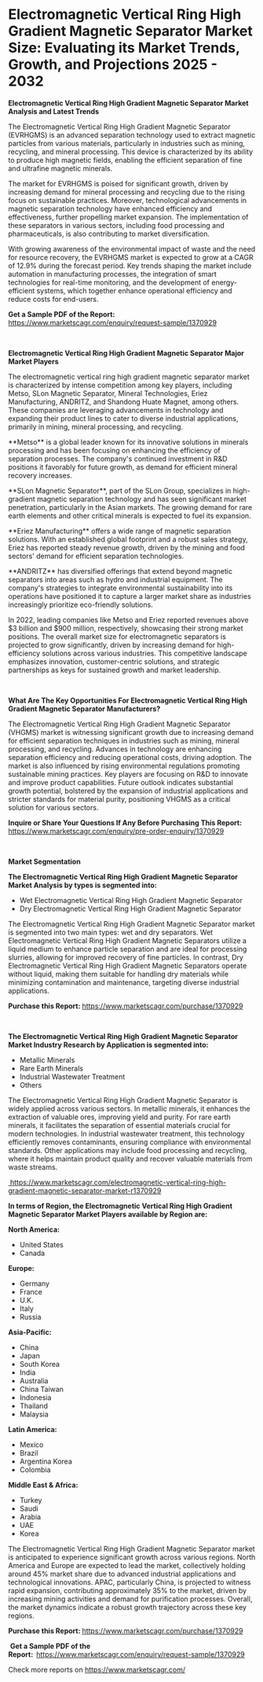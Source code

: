 <p><h1>Electromagnetic Vertical Ring High Gradient Magnetic Separator Market Size: Evaluating its Market Trends, Growth, and Projections 2025 - 2032</h1></p><p><strong>Electromagnetic Vertical Ring High Gradient Magnetic Separator Market Analysis and Latest Trends</strong></p>
<p><p>The Electromagnetic Vertical Ring High Gradient Magnetic Separator (EVRHGMS) is an advanced separation technology used to extract magnetic particles from various materials, particularly in industries such as mining, recycling, and mineral processing. This device is characterized by its ability to produce high magnetic fields, enabling the efficient separation of fine and ultrafine magnetic minerals.</p><p>The market for EVRHGMS is poised for significant growth, driven by increasing demand for mineral processing and recycling due to the rising focus on sustainable practices. Moreover, technological advancements in magnetic separation technology have enhanced efficiency and effectiveness, further propelling market expansion. The implementation of these separators in various sectors, including food processing and pharmaceuticals, is also contributing to market diversification.</p><p>With growing awareness of the environmental impact of waste and the need for resource recovery, the EVRHGMS market is expected to grow at a CAGR of 12.9% during the forecast period. Key trends shaping the market include automation in manufacturing processes, the integration of smart technologies for real-time monitoring, and the development of energy-efficient systems, which together enhance operational efficiency and reduce costs for end-users.</p></p>
<p><strong>Get a Sample PDF of the Report:&nbsp;</strong> <a href="https://www.marketscagr.com/enquiry/request-sample/1370929?utm_campaign=3575&utm_medium=2&utm_source=Github&utm_content=ia&utm_term=22032025&utm_id=electromagnetic-vertical-ring-high-gradient-magnetic-separator">https://www.marketscagr.com/enquiry/request-sample/1370929</a></p>
<p>&nbsp;</p>
<p><strong>Electromagnetic Vertical Ring High Gradient Magnetic Separator Major Market Players</strong></p>
<p><p>The electromagnetic vertical ring high gradient magnetic separator market is characterized by intense competition among key players, including Metso, SLon Magnetic Separator, Mineral Technologies, Eriez Manufacturing, ANDRITZ, and Shandong Huate Magnet, among others. These companies are leveraging advancements in technology and expanding their product lines to cater to diverse industrial applications, primarily in mining, mineral processing, and recycling.</p><p>**Metso** is a global leader known for its innovative solutions in minerals processing and has been focusing on enhancing the efficiency of separation processes. The company's continued investment in R&D positions it favorably for future growth, as demand for efficient mineral recovery increases.</p><p>**SLon Magnetic Separator**, part of the SLon Group, specializes in high-gradient magnetic separation technology and has seen significant market penetration, particularly in the Asian markets. The growing demand for rare earth elements and other critical minerals is expected to fuel its expansion.</p><p>**Eriez Manufacturing** offers a wide range of magnetic separation solutions. With an established global footprint and a robust sales strategy, Eriez has reported steady revenue growth, driven by the mining and food sectors' demand for efficient separation technologies.</p><p>**ANDRITZ** has diversified offerings that extend beyond magnetic separators into areas such as hydro and industrial equipment. The company's strategies to integrate environmental sustainability into its operations have positioned it to capture a larger market share as industries increasingly prioritize eco-friendly solutions.</p><p>In 2022, leading companies like Metso and Eriez reported revenues above $3 billion and $900 million, respectively, showcasing their strong market positions. The overall market size for electromagnetic separators is projected to grow significantly, driven by increasing demand for high-efficiency solutions across various industries. This competitive landscape emphasizes innovation, customer-centric solutions, and strategic partnerships as keys for sustained growth and market leadership.</p></p>
<p>&nbsp;</p>
<p><strong>What Are The Key Opportunities For Electromagnetic Vertical Ring High Gradient Magnetic Separator Manufacturers?</strong></p>
<p><p>The Electromagnetic Vertical Ring High Gradient Magnetic Separator (VHGMS) market is witnessing significant growth due to increasing demand for efficient separation techniques in industries such as mining, mineral processing, and recycling. Advances in technology are enhancing separation efficiency and reducing operational costs, driving adoption. The market is also influenced by rising environmental regulations promoting sustainable mining practices. Key players are focusing on R&D to innovate and improve product capabilities. Future outlook indicates substantial growth potential, bolstered by the expansion of industrial applications and stricter standards for material purity, positioning VHGMS as a critical solution for various sectors.</p></p>
<p><strong>Inquire or Share Your Questions If Any Before Purchasing This Report:</strong> <a href="https://www.marketscagr.com/enquiry/pre-order-enquiry/1370929?utm_campaign=3575&utm_medium=2&utm_source=Github&utm_content=ia&utm_term=22032025&utm_id=electromagnetic-vertical-ring-high-gradient-magnetic-separator">https://www.marketscagr.com/enquiry/pre-order-enquiry/1370929</a></p>
<p>&nbsp;</p>
<p><strong>Market Segmentation</strong></p>
<p><strong>The Electromagnetic Vertical Ring High Gradient Magnetic Separator Market Analysis by types is segmented into:</strong></p>
<p><ul><li>Wet Electromagnetic Vertical Ring High Gradient Magnetic Separator</li><li>Dry Electromagnetic Vertical Ring High Gradient Magnetic Separator</li></ul></p>
<p><p>The Electromagnetic Vertical Ring High Gradient Magnetic Separator market is segmented into two main types: wet and dry separators. Wet Electromagnetic Vertical Ring High Gradient Magnetic Separators utilize a liquid medium to enhance particle separation and are ideal for processing slurries, allowing for improved recovery of fine particles. In contrast, Dry Electromagnetic Vertical Ring High Gradient Magnetic Separators operate without liquid, making them suitable for handling dry materials while minimizing contamination and maintenance, targeting diverse industrial applications.</p></p>
<p><strong>Purchase this Report:&nbsp;</strong><a href="https://www.marketscagr.com/purchase/1370929?utm_campaign=3575&utm_medium=2&utm_source=Github&utm_content=ia&utm_term=22032025&utm_id=electromagnetic-vertical-ring-high-gradient-magnetic-separator">https://www.marketscagr.com/purchase/1370929</a></p>
<p>&nbsp;</p>
<p><strong>The Electromagnetic Vertical Ring High Gradient Magnetic Separator Market Industry Research by Application is segmented into:</strong></p>
<p><ul><li>Metallic Minerals</li><li>Rare Earth Minerals</li><li>Industrial Wastewater Treatment</li><li>Others</li></ul></p>
<p><p>The Electromagnetic Vertical Ring High Gradient Magnetic Separator is widely applied across various sectors. In metallic minerals, it enhances the extraction of valuable ores, improving yield and purity. For rare earth minerals, it facilitates the separation of essential materials crucial for modern technologies. In industrial wastewater treatment, this technology efficiently removes contaminants, ensuring compliance with environmental standards. Other applications may include food processing and recycling, where it helps maintain product quality and recover valuable materials from waste streams.</p></p>
<p><a href="https://www.marketscagr.com/electromagnetic-vertical-ring-high-gradient-magnetic-separator-market-r1370929?utm_campaign=3575&utm_medium=2&utm_source=Github&utm_content=ia&utm_term=22032025&utm_id=electromagnetic-vertical-ring-high-gradient-magnetic-separator">&nbsp;https://www.marketscagr.com/electromagnetic-vertical-ring-high-gradient-magnetic-separator-market-r1370929</a></p>
<p><strong>In terms of Region, the Electromagnetic Vertical Ring High Gradient Magnetic Separator Market Players available by Region are:</strong></p>
<p>
    <p> <strong> North America: </strong>
        <ul>
            <li>United States</li>
            <li>Canada</li>
        </ul>
        </p> 
    <p> <strong> Europe: </strong>
        <ul>
            <li>Germany</li>
            <li>France</li>
            <li>U.K.</li>
            <li>Italy</li>
            <li>Russia</li>
        </ul>
        </p> 
    <p> <strong> Asia-Pacific: </strong>
        <ul>
            <li>China</li>
            <li>Japan</li>
            <li>South Korea</li>
            <li>India</li>
            <li>Australia</li>
            <li>China Taiwan</li>
            <li>Indonesia</li>
            <li>Thailand</li>
            <li>Malaysia</li>
        </ul>
        </p> 
    <p> <strong> Latin America: </strong>
        <ul>
            <li>Mexico</li>
            <li>Brazil</li>
            <li>Argentina Korea</li>
            <li>Colombia</li>
        </ul>
        </p> 
    <p> <strong> Middle East & Africa: </strong>
        <ul>
            <li>Turkey</li>
            <li>Saudi</li>
            <li>Arabia</li>
            <li>UAE</li>
            <li>Korea</li>
        </ul>
    </p>
    </p>
<p><p>The Electromagnetic Vertical Ring High Gradient Magnetic Separator market is anticipated to experience significant growth across various regions. North America and Europe are expected to lead the market, collectively holding around 45% market share due to advanced industrial applications and technological innovations. APAC, particularly China, is projected to witness rapid expansion, contributing approximately 35% to the market, driven by increasing mining activities and demand for purification processes. Overall, the market dynamics indicate a robust growth trajectory across these key regions.</p></p>
<p><strong>Purchase this Report: </strong><a href="https://www.marketscagr.com/purchase/1370929?utm_campaign=3575&utm_medium=2&utm_source=Github&utm_content=ia&utm_term=22032025&utm_id=electromagnetic-vertical-ring-high-gradient-magnetic-separator">https://www.marketscagr.com/purchase/1370929</a></p>
<p>&nbsp;<strong>Get a Sample PDF of the Report:&nbsp;&nbsp;</strong><a href="https://www.marketscagr.com/enquiry/request-sample/1370929?utm_campaign=3575&utm_medium=2&utm_source=Github&utm_content=ia&utm_term=22032025&utm_id=electromagnetic-vertical-ring-high-gradient-magnetic-separator">https://www.marketscagr.com/enquiry/request-sample/1370929</a></p>
<p><strong></strong></p>
<p>Check more reports on <a href="https://www.marketscagr.com/?utm_campaign=3575&utm_medium=2&utm_source=Github&utm_content=ia&utm_term=22032025&utm_id=electromagnetic-vertical-ring-high-gradient-magnetic-separator">https://www.marketscagr.com/</a></p>
